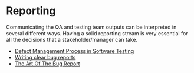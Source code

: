 # Reporting

Communicating the QA and testing team outputs can be interpreted in several different ways. Having a solid reporting stream is very essential for all the decisions that a stakeholder/manager can take.

- [Defect Management Process in Software Testing](https://www.guru99.com/defect-management-process.html)
- [Writing clear bug reports](https://automationhacks.io/2020/07/25/writing-clear-bug-reports/)
- [The Art Of The Bug Report](https://www.ministryoftesting.com/dojo/series/the-testing-planet-2019/lessons/the-art-of-the-bug-report)
